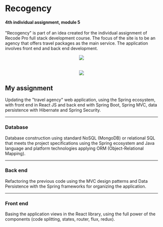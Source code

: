 # Recogency
#### 4th individual assignment, module 5
"Recogency" is part of an idea created for the individual assignment of Recode Pro full stack development course. The focus of the site is to be an agency that offers travel packages as the main service. The application involves front end and back end development.

<div align="center">
  <img src="https://res.cloudinary.com/srcmilena/image/upload/c_scale,h_616,w_1232/v1648759111/v2_v3_recogency_destinos_ghenpf.jpg"/>
  </br></br></br>
  <img src="https://res.cloudinary.com/srcmilena/image/upload/v1648759111/v2_v3_recogency_contato_oafm2y.jpg"/>
</div>

## My assignment
Updating the "travel agency" web application, using the Spring ecosystem, with front end in React JS and back end with Spring Boot, Spring MVC, data persistence with Hibernate and Spring Security.

***

### Database
Database construction using standard NoSQL (MongoDB) or relational SQL that meets the project specifications using the Spring ecosystem and Java language and platform technologies applying ORM (Object-Relational Mapping).

***

### Back end
Refactoring the previous code using the MVC design patterns and Data Persistence with the Spring frameworks for organizing the application.

***

### Front end
Basing the application views in the React library, using the full power of the components (code splitting, states, router, flux, redux).
